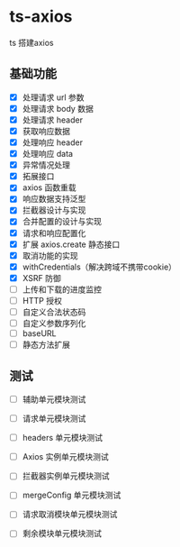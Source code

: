 # ts-axios

ts 搭建axios



## 基础功能

- [x] 处理请求 url 参数
- [x] 处理请求 body 数据
- [x] 处理请求 header
- [x] 获取响应数据
- [x] 处理响应 header
- [x] 处理响应 data
- [x] 异常情况处理
- [x] 拓展接口
- [x] axios 函数重载
- [x] 响应数据支持泛型
- [x] 拦截器设计与实现
- [x] 合并配置的设计与实现
- [x] 请求和响应配置化
- [x] 扩展 axios.create 静态接口
- [x] 取消功能的实现
- [x] withCredentials（解决跨域不携带cookie）
- [x] XSRF 防御
- [ ] 上传和下载的进度监控
- [ ] HTTP 授权
- [ ] 自定义合法状态码
- [ ] 自定义参数序列化
- [ ] baseURL
- [ ] 静态方法扩展

## 测试
- [ ] 辅助单元模块测试
- [ ] 请求单元模块测试
- [ ] headers 单元模块测试
- [ ] Axios 实例单元模块测试
- [ ] 拦截器实例单元模块测试
- [ ] mergeConfig 单元模块测试
- [ ] 请求取消模块单元模块测试
- [ ] 剩余模块单元模块测试



